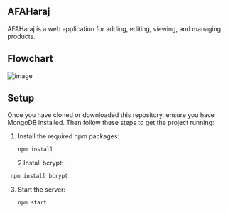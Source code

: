 ## AFAHaraj
AFAHaraj is a web application for adding, editing, viewing, and managing products.
## Flowchart
![image](https://github.com/AbdulazizAhmedAj/AFAHaraj/assets/96697853/49791177-40a9-44e3-b813-69f80ac7a363)

## Setup
Once you have cloned or downloaded this repository, ensure you have MongoDB installed. Then follow these steps to get the project running:
1. Install the required npm packages:
   ```bash
   npm install
    ```
   2.Install bcrypt:
  ```bash
   npm install bcrypt
```
3. Start the server:
    ```bash
   npm start

